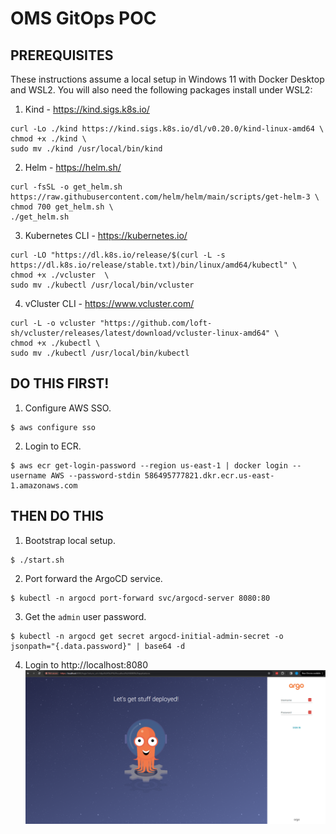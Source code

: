 # OMS GitOps POC

## PREREQUISITES
These instructions assume a local setup in Windows 11 with Docker Desktop and WSL2. You will also need the following packages install under WSL2:

1. Kind - https://kind.sigs.k8s.io/
```
curl -Lo ./kind https://kind.sigs.k8s.io/dl/v0.20.0/kind-linux-amd64 \
chmod +x ./kind \
sudo mv ./kind /usr/local/bin/kind
```
2. Helm - https://helm.sh/
```
curl -fsSL -o get_helm.sh https://raw.githubusercontent.com/helm/helm/main/scripts/get-helm-3 \
chmod 700 get_helm.sh \
./get_helm.sh
```
3. Kubernetes CLI - https://kubernetes.io/
```
curl -LO "https://dl.k8s.io/release/$(curl -L -s https://dl.k8s.io/release/stable.txt)/bin/linux/amd64/kubectl" \
chmod +x ./vcluster  \
sudo mv ./kubectl /usr/local/bin/vcluster
```
4. vCluster CLI - https://www.vcluster.com/
```
curl -L -o vcluster "https://github.com/loft-sh/vcluster/releases/latest/download/vcluster-linux-amd64" \
chmod +x ./kubectl \
sudo mv ./kubectl /usr/local/bin/kubectl
```

## DO THIS FIRST!

1. Configure AWS SSO.
```
$ aws configure sso
```
2. Login to ECR.
```
$ aws ecr get-login-password --region us-east-1 | docker login --username AWS --password-stdin 586495777821.dkr.ecr.us-east-1.amazonaws.com
```

## THEN DO THIS

1. Bootstrap local setup.
```
$ ./start.sh
```
2. Port forward the ArgoCD service.
```
$ kubectl -n argocd port-forward svc/argocd-server 8080:80
```
3. Get the `admin` user password.
```
$ kubectl -n argocd get secret argocd-initial-admin-secret -o jsonpath="{.data.password}" | base64 -d
```
4. Login to http://localhost:8080
![ArgoCD](https://github.com/vikinglabs/gitops-poc/blob/main/argo.png?raw=true)